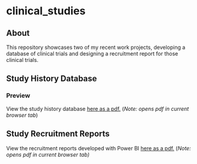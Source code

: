# clinical_studies

## About
This repository showcases two of my recent work projects, developing a database of clinical trials and designing a recruitment report for those clinical trials. 

## Study History Database

### Preview
View the study history database [here as a pdf.](https://github.com/liv4data/clinical_studies/blob/e756a6a2ddcd6fc73733807e3e43535318da9cb1/Study%20History%20DB%20-%20slides.pdf) (_Note: opens pdf in current browser tab_)

## Study Recruitment Reports
View the recruitment reports developed with Power BI [here as a pdf.](https://github.com/liv4data/clinical_studies/blob/2a733115f18e3910339961cbc772e7d91b9085e1/Power%20BI%20Recruitment%20Reports.pdf>) (_Note: opens pdf in current browser tab)_
